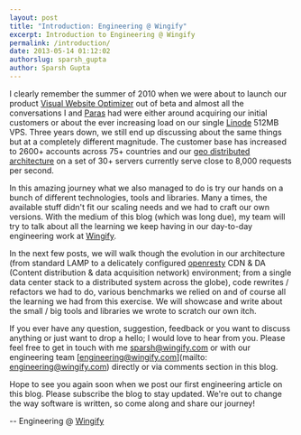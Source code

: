 ```yaml
---
layout: post
title: "Introduction: Engineering @ Wingify"
excerpt: Introduction to Engineering @ Wingify
permalink: /introduction/
date: 2013-05-14 01:12:02
authorslug: sparsh_gupta
author: Sparsh Gupta
---
```


I clearly remember the summer of 2010 when we were about to launch our
product [Visual Website Optimizer](http://visualwebsiteoptimizer.com) out
of beta and almost all the conversations I and [Paras](
http://twitter.com/paraschopra) had were either around acquiring our
initial customers or about the ever increasing load on our single [Linode](
http://linode.com) 512MB VPS. Three years down, we still end up
discussing about the same things but at a completely different magnitude.
The customer base has increased to 2600+ accounts across 75+ countries and
our [geo distributed architecture](http://visualwebsiteoptimizer.com/split-testing-blog/geo-distributed-architecture/)
on a set of 30+ servers currently serve close to 8,000 requests per second.

In this amazing journey what we also managed to do is try our hands on a
bunch of different technologies, tools and libraries. Many a times, the
available stuff didn't fit our scaling needs and we had to craft our own
versions. With the medium of this blog (which was long due),
my team will try to talk about all the learning we keep
having in our day-to-day engineering work at [Wingify](http://wingify.com).

In the next few posts, we will walk though the evolution in our
architecture (from standard LAMP to a delicately configured [openresty](
http://openresty.org) CDN & DA (Content distribution & data acquisition
network) environment; from a single data center stack to a distributed
system across the globe), code rewrites / refactors we had to do, various
benchmarks we relied on and of course all the learning we had from this
exercise. We will showcase and write about the small / big tools and
libraries we wrote to scratch our own itch.

If you ever have any question, suggestion, feedback or you want to discuss
anything or just want to drop a hello; I would love to hear from you. Please feel
free to get in touch with me [sparsh@wingify.com](mailto:sparsh@wingify.com)
or with our engineering team [engineering@wingify.com](mailto:
engineering@wingify.com) directly or via comments section in this blog.

Hope to see you again soon when we post our first engineering article on this blog.
Please subscribe the blog to stay updated. We're out to change the way software is written,
so come along and share our journey!

-- Engineering @ [Wingify](http://wingify.com)
